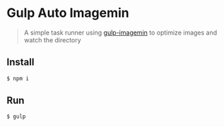 # Gulp Auto Imagemin
> A simple task runner using [gulp-imagemin](https://github.com/kevva/imagemin) to optimize images and watch the directory

## Install

```sh
$ npm i
```

## Run
```sh
$ gulp
```
